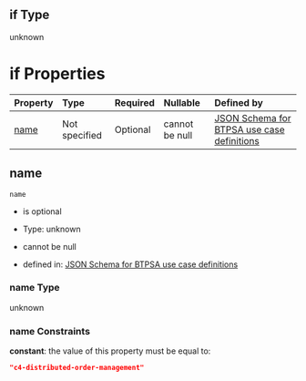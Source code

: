 ## if Type

unknown

# if Properties

| Property      | Type          | Required | Nullable       | Defined by                                                                                                                                                                                                        |
| :------------ | :------------ | :------- | :------------- | :---------------------------------------------------------------------------------------------------------------------------------------------------------------------------------------------------------------- |
| [name](#name) | Not specified | Optional | cannot be null | [JSON Schema for BTPSA use case definitions](btpsa-usecase-properties-services-items-allof-1-then-allof-18-if-properties-name.md "undefined#/properties/services/items/allOf/1/then/allOf/18/if/properties/name") |

## name



`name`

*   is optional

*   Type: unknown

*   cannot be null

*   defined in: [JSON Schema for BTPSA use case definitions](btpsa-usecase-properties-services-items-allof-1-then-allof-18-if-properties-name.md "undefined#/properties/services/items/allOf/1/then/allOf/18/if/properties/name")

### name Type

unknown

### name Constraints

**constant**: the value of this property must be equal to:

```json
"c4-distributed-order-management"
```
